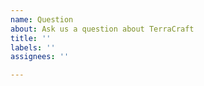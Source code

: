 ```yaml
---
name: Question
about: Ask us a question about TerraCraft
title: ''
labels: ''
assignees: ''

---
```



